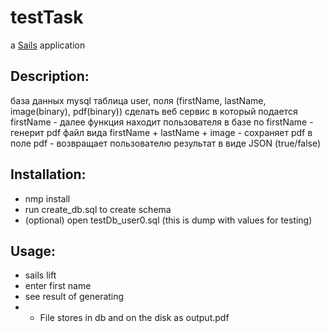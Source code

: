 # testTask

a [Sails](http://sailsjs.org) application
## Description:

база данных mysql таблица user, поля (firstName, lastName, image(binary), pdf(binary))
сделать веб сервис в который подается firstName - далее функция находит пользователя
в базе по firstName - генерит pdf файл вида firstName + lastName + image -
сохраняет pdf в поле pdf - возвращает пользователю результат   в виде JSON (true/false)

## Installation:

* nmp install
* run create_db.sql to create schema
* (optional) open testDb_user0.sql (this is dump with values for testing)

## Usage:

* sails lift
* enter first name
* see result of generating
* * File stores in db and on the disk as output.pdf

